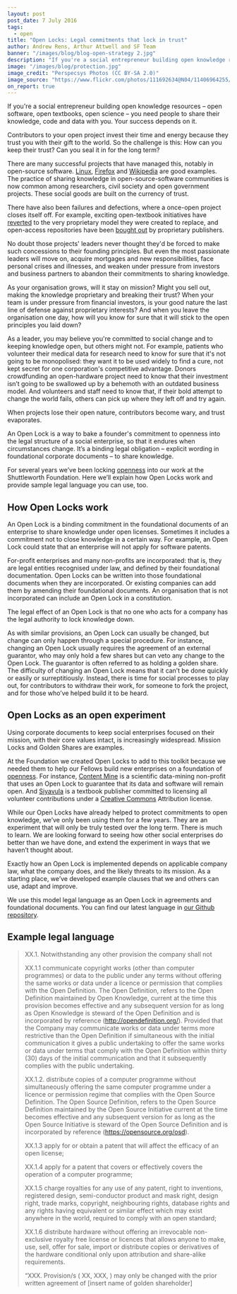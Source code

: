 ```yaml
---
layout: post
post_date: 7 July 2016
tags:
  - open
title: "Open Locks: Legal commitments that lock in trust"
author: Andrew Rens, Arthur Attwell and SF Team
banner: "/images/blog/blog-open-strategy 2.jpg"
description: "If you're a social entrepreneur building open knowledge resources – open software, open textbooks, open science – you need people to share their knowledge, code and data with you. Your success depends on it."
image: "/images/blog/protection.jpg"
image_credit: "Perspecsys Photos (CC BY-SA 2.0)"
image_source: "https://www.flickr.com/photos/111692634@N04/11406964255/"
on_report: true
---
```

If you're a social entrepreneur building open knowledge resources – open software, open textbooks, open science – you need people to share their knowledge, code and data with you. Your success depends on it.

Contributors to your open project invest their time and energy because they trust you with their gift to the world. So the challenge is this: How can you keep their trust? Can you seal it in for the long term?

There are many successful projects that have managed this, notably in open-source software. [Linux](https://en.wikipedia.org/wiki/Linux), [Firefox](https://www.mozilla.org/en-GB/firefox/products/) and [Wikipedia](https://en.wikipedia.org/wiki/Main_Page) are good examples. The practice of sharing knowledge in open-source-software communities is now common among researchers, civil society and open government projects. These social goods are built on the currency of trust.

There have also been failures and defections, where a once-open project closes itself off. For example, exciting open-textbook initiatives have [reverted](https://en.wikipedia.org/wiki/Flat_World_Knowledge) to the very proprietary model they were created to replace, and open-access repositories have been [bought out](https://en.wikipedia.org/wiki/Social_Science_Research_Network) by proprietary publishers.

No doubt those projects' leaders never thought they'd be forced to make such concessions to their founding principles. But even the most passionate leaders will move on, acquire mortgages and new responsibilities, face personal crises and illnesses, and weaken under pressure from investors and business partners to abandon their commitments to sharing knowledge.

As your organisation grows, will it stay on mission? Might you sell out, making the knowledge proprietary and breaking their trust? When your team is under pressure from financial investors, is your good nature the last line of defense against proprietary interests? And when you leave the organisation one day, how will you know for sure that it will stick to the open principles you laid down?

As a leader, you may believe you're committed to social change and to keeping knowledge open, but others might not. For example, patients who volunteer their medical data for research need to know for sure that it's not going to be monopolised: they want it to be used widely to find a cure, not kept secret for one corporation's competitive advantage. Donors crowdfunding an open-hardware project need to know that their investment isn’t going to be swallowed up by a behemoth with an outdated business model. And volunteers and staff need to know that, if their bold attempt to change the world fails, others can pick up where they left off and try again.

When projects lose their open nature, contributors become wary, and trust evaporates.

An Open Lock is a way to bake a founder's commitment to openness into the legal structure of a social enterprise, so that it endures when circumstances change. It’s a binding legal obligation – explicit wording in foundational corporate documents – to share knowledge.

For several years we’ve been locking [openness](https://www.shuttleworthfoundation.org/open/) into our work at the Shuttleworth Foundation. Here we’ll explain how Open Locks work and provide sample legal language you can use, too.

How Open Locks work
-------------------

An Open Lock is a binding commitment in the foundational documents of an enterprise to share knowledge under open licenses. Sometimes it includes a commitment not to close knowledge in a certain way. For example, an Open Lock could state that an enterprise will not apply for software patents.

For-profit enterprises and many non-profits are incorporated: that is, they are legal entities recognised under law, and defined by their foundational documentation. Open Locks can be written into those foundational documents when they are incorporated. Or existing companies can add them by amending their foundational documents. An organisation that is not incorporated can include an Open Lock in a constitution.

The legal effect of an Open Lock is that no one who acts for a company has the legal authority to lock knowledge down.

As with similar provisions, an Open Lock can usually be changed, but change can only happen through a special procedure. For instance, changing an Open Lock usually requires the agreement of an external guarantor, who may only hold a few shares but can veto any change to the Open Lock. The guarantor is often referred to as holding a golden share. The difficulty of changing an Open Lock means that it can’t be done quickly or easily or surreptitiously. Instead, there is time for social processes to play out, for contributors to withdraw their work, for someone to fork the project, and for those who’ve helped build it to be heard.

Open Locks as an open experiment
--------------------------------

Using corporate documents to keep social enterprises focused on their mission, with their core values intact, is increasingly widespread. Mission Locks and Golden Shares are examples.

At the Foundation we created Open Locks to add to this toolkit because we needed them to help our Fellows build new enterprises on a foundation of [openness](https://www.shuttleworthfoundation.org/thinking/2014/01/15/thinking-openness/). For instance, [Content Mine](http://contentmine.org/) is a scientific data-mining non-profit that uses an Open Lock to guarantee that its data and software will remain open. And [Siyavula](http://www.siyavula.com/) is a textbook publisher committed to licensing all volunteer contributions under a [Creative Commons](https://creativecommons.org/) Attribution license.

While our Open Locks have already helped to protect commitments to open knowledge, we’ve only been using them for a few years. They are an experiment that will only be truly tested over the long term. There is much to learn. We are looking forward to seeing how other social enterprises do better than we have done, and extend the experiment in ways that we haven’t thought about.

Exactly how an Open Lock is implemented depends on applicable company law, what the company does, and the likely threats to its mission. As a starting place, we’ve developed example clauses that we and others can use, adapt and improve.

We use this model legal language as an Open Lock in agreements and foundational documents. You can find our latest language in [our Github repository](https://github.com/ShuttleworthFoundation/agreement_templates).

Example legal language
----------------------

> XX.1. Notwithstanding any other provision the company shall not
>
> XX.1.1 communicate copyright works (other than computer programmes) or data to the public under any terms without offering the same works or data under a licence or permission that complies with the Open Definition. The Open Definition, refers to the Open Definition maintained by Open Knowledge, current at the time this provision becomes effective and any subsequent version for as long as Open Knowledge is steward of the Open Definition and is incorporated by reference (http://opendefinition.org/). Provided that the Company may communicate works or data under terms more restrictive than the Open Definition if simultaneous with the initial communication it gives a public undertaking to offer the same works or data under terms that comply with the Open Definition within thirty (30) days of the initial communication and that it subsequently complies with the public undertaking.
>
> XX.1.2. distribute copies of a computer programme without simultaneously offering the same computer programme under a licence or permission regime that complies with the Open Source Definition. The Open Source Definition, refers to the Open Source Definition maintained by the Open Source Initiative  current at the time becomes effective and any subsequent version for as long as the Open Source Initiative is steward of the Open Source Definition and is incorporated by reference (https://opensource.org/osd).
>
> XX.1.3 apply for or obtain a patent that will affect the efficacy of an open license;
>
> XX.1.4 apply for a patent that covers or effectively covers the operation of a computer programme;
>
> XX.1.5 charge royalties for any use of any patent, right to inventions, registered design, semi-conductor product and mask right, design right, trade marks, copyright, neighbouring rights, database rights and any rights having equivalent or similar effect which may exist anywhere in the world, required to comply with an open standard;
>
> XX.1.6 distribute hardware without offering an irrevocable non-exclusive royalty free license or licences that allows anyone to make, use, sell, offer for sale, import or distribute copies or derivatives of the hardware conditional only upon attribution and share-alike requirements.
>
> “XXX. Provision/s ( XX, XXX, ) may only be changed with the prior written agreement of [insert name of golden shareholder]
